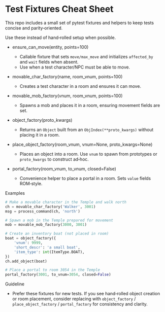 # Test Fixtures Cheat Sheet

This repo includes a small set of pytest fixtures and helpers to keep tests concise and parity‑oriented.

Use these instead of hand‑rolled setup when possible.

- ensure_can_move(entity, points=100)
  - Callable fixture that sets `move/max_move` and initializes `affected_by` and `wait` fields when absent.
  - Use when a test character/NPC must be able to move.

- movable_char_factory(name, room_vnum, points=100)
  - Creates a test character in a room and ensures it can move.

- movable_mob_factory(vnum, room_vnum, points=100)
  - Spawns a mob and places it in a room, ensuring movement fields are set.

- object_factory(proto_kwargs)
  - Returns an `Object` built from an `ObjIndex(**proto_kwargs)` without placing it in a room.

- place_object_factory(room_vnum, vnum=None, proto_kwargs=None)
  - Places an object into a room. Use `vnum` to spawn from prototypes or `proto_kwargs` to construct ad‑hoc.

- portal_factory(room_vnum, to_vnum, closed=False)
  - Convenience helper to place a portal in a room. Sets `value` fields ROM‑style.

Examples

```python
# Make a movable character in the Temple and walk north
ch = movable_char_factory('Walker', 3001)
msg = process_command(ch, 'north')

# Spawn a mob in the Temple prepared for movement
mob = movable_mob_factory(3000, 3001)

# Create an inventory boat (not placed in room)
boat = object_factory({
    'vnum': 9999,
    'short_descr': 'a small boat',
    'item_type': int(ItemType.BOAT),
})
ch.add_object(boat)

# Place a portal to room 3054 in the Temple
portal_factory(3001, to_vnum=3054, closed=False)
```

Guideline
- Prefer these fixtures for new tests. If you see hand‑rolled object creation or room placement, consider replacing with `object_factory` / `place_object_factory` / `portal_factory` for consistency and clarity.
